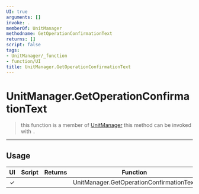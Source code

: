 ```yaml
---
UI: true
arguments: []
invoke: .
memberOf: UnitManager
methodname: GetOperationConfirmationText
returns: []
script: false
tags:
- UnitManager/_function
- function/UI
title: UnitManager.GetOperationConfirmationText
---
```

# UnitManager.GetOperationConfirmationText
> this function is a member of [UnitManager](civ-6/lua/UnitManager.md)
> this method can be invoked with `.`
-----
## Usage
|  UI | Script | Returns | Function | Arguments |
|:---:|:------:|-------:|:--------:|:---------|
|✓| ||UnitManager.GetOperationConfirmationText||
